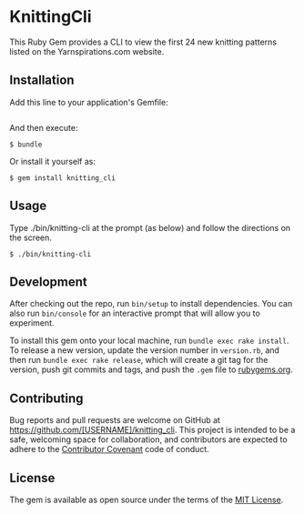 # KnittingCli

This Ruby Gem provides a CLI to view the first 24 new knitting patterns listed on the Yarnspirations.com website.

## Installation

Add this line to your application's Gemfile:

```ruby gem 'knitting_cli'
```

And then execute:

    $ bundle

Or install it yourself as:

    $ gem install knitting_cli

## Usage

Type ./bin/knitting-cli at the prompt (as below) and follow the directions on the screen.

	$ ./bin/knitting-cli

## Development

After checking out the repo, run `bin/setup` to install dependencies. You can also run `bin/console` for an interactive prompt that will allow you to experiment.

To install this gem onto your local machine, run `bundle exec rake install`. To release a new version, update the version number in `version.rb`, and then run `bundle exec rake release`, which will create a git tag for the version, push git commits and tags, and push the `.gem` file to [rubygems.org](https://rubygems.org).

## Contributing

Bug reports and pull requests are welcome on GitHub at https://github.com/[USERNAME]/knitting_cli. This project is intended to be a safe, welcoming space for collaboration, and contributors are expected to adhere to the [Contributor Covenant](http://contributor-covenant.org) code of conduct.

## License

The gem is available as open source under the terms of the [MIT License](http://opensource.org/licenses/MIT).

